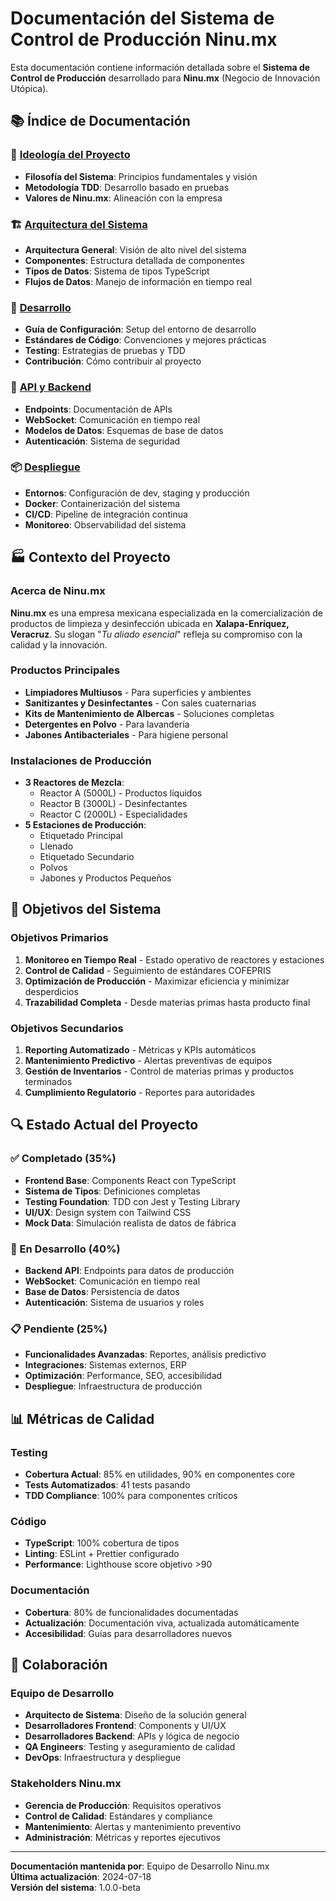 # Documentación del Sistema de Control de Producción Ninu.mx

Esta documentación contiene información detallada sobre el **Sistema de Control de Producción** desarrollado para **Ninu.mx** (Negocio de Innovación Utópica).

## 📚 Índice de Documentación

### 🎯 [Ideología del Proyecto](./ideology/)
- **Filosofía del Sistema**: Principios fundamentales y visión
- **Metodología TDD**: Desarrollo basado en pruebas
- **Valores de Ninu.mx**: Alineación con la empresa

### 🏗️ [Arquitectura del Sistema](./architecture/)
- **Arquitectura General**: Visión de alto nivel del sistema
- **Componentes**: Estructura detallada de componentes
- **Tipos de Datos**: Sistema de tipos TypeScript
- **Flujos de Datos**: Manejo de información en tiempo real

### 🔧 [Desarrollo](./development/)
- **Guía de Configuración**: Setup del entorno de desarrollo
- **Estándares de Código**: Convenciones y mejores prácticas
- **Testing**: Estrategias de pruebas y TDD
- **Contribución**: Cómo contribuir al proyecto

### 🚀 [API y Backend](./api/)
- **Endpoints**: Documentación de APIs
- **WebSocket**: Comunicación en tiempo real
- **Modelos de Datos**: Esquemas de base de datos
- **Autenticación**: Sistema de seguridad

### 📦 [Despliegue](./deployment/)
- **Entornos**: Configuración de dev, staging y producción
- **Docker**: Containerización del sistema
- **CI/CD**: Pipeline de integración continua
- **Monitoreo**: Observabilidad del sistema

## 🏭 Contexto del Proyecto

### Acerca de Ninu.mx

**Ninu.mx** es una empresa mexicana especializada en la comercialización de productos de limpieza y desinfección ubicada en **Xalapa-Enríquez, Veracruz**. Su slogan "*Tu aliado esencial*" refleja su compromiso con la calidad y la innovación.

### Productos Principales
- **Limpiadores Multiusos** - Para superficies y ambientes
- **Sanitizantes y Desinfectantes** - Con sales cuaternarias
- **Kits de Mantenimiento de Albercas** - Soluciones completas
- **Detergentes en Polvo** - Para lavandería
- **Jabones Antibacteriales** - Para higiene personal

### Instalaciones de Producción
- **3 Reactores de Mezcla**: 
  - Reactor A (5000L) - Productos líquidos
  - Reactor B (3000L) - Desinfectantes  
  - Reactor C (2000L) - Especialidades
- **5 Estaciones de Producción**:
  - Etiquetado Principal
  - Llenado
  - Etiquetado Secundario
  - Polvos
  - Jabones y Productos Pequeños

## 🎯 Objetivos del Sistema

### Objetivos Primarios
1. **Monitoreo en Tiempo Real** - Estado operativo de reactores y estaciones
2. **Control de Calidad** - Seguimiento de estándares COFEPRIS
3. **Optimización de Producción** - Maximizar eficiencia y minimizar desperdicios
4. **Trazabilidad Completa** - Desde materias primas hasta producto final

### Objetivos Secundarios
1. **Reporting Automatizado** - Métricas y KPIs automáticos
2. **Mantenimiento Predictivo** - Alertas preventivas de equipos
3. **Gestión de Inventarios** - Control de materias primas y productos terminados
4. **Cumplimiento Regulatorio** - Reportes para autoridades

## 🔍 Estado Actual del Proyecto

### ✅ Completado (35%)
- **Frontend Base**: Components React con TypeScript
- **Sistema de Tipos**: Definiciones completas
- **Testing Foundation**: TDD con Jest y Testing Library
- **UI/UX**: Design system con Tailwind CSS
- **Mock Data**: Simulación realista de datos de fábrica

### 🔄 En Desarrollo (40%)
- **Backend API**: Endpoints para datos de producción
- **WebSocket**: Comunicación en tiempo real
- **Base de Datos**: Persistencia de datos
- **Autenticación**: Sistema de usuarios y roles

### 📋 Pendiente (25%)
- **Funcionalidades Avanzadas**: Reportes, análisis predictivo
- **Integraciones**: Sistemas externos, ERP
- **Optimización**: Performance, SEO, accesibilidad
- **Despliegue**: Infraestructura de producción

## 📊 Métricas de Calidad

### Testing
- **Cobertura Actual**: 85% en utilidades, 90% en componentes core
- **Tests Automatizados**: 41 tests pasando
- **TDD Compliance**: 100% para componentes críticos

### Código
- **TypeScript**: 100% cobertura de tipos
- **Linting**: ESLint + Prettier configurado
- **Performance**: Lighthouse score objetivo >90

### Documentación
- **Cobertura**: 80% de funcionalidades documentadas
- **Actualización**: Documentación viva, actualizada automáticamente
- **Accesibilidad**: Guías para desarrolladores nuevos

## 🤝 Colaboración

### Equipo de Desarrollo
- **Arquitecto de Sistema**: Diseño de la solución general
- **Desarrolladores Frontend**: Components y UI/UX
- **Desarrolladores Backend**: APIs y lógica de negocio
- **QA Engineers**: Testing y aseguramiento de calidad
- **DevOps**: Infraestructura y despliegue

### Stakeholders Ninu.mx
- **Gerencia de Producción**: Requisitos operativos
- **Control de Calidad**: Estándares y compliance
- **Mantenimiento**: Alertas y mantenimiento preventivo
- **Administración**: Métricas y reportes ejecutivos

---

**Documentación mantenida por**: Equipo de Desarrollo Ninu.mx  
**Última actualización**: 2024-07-18  
**Versión del sistema**: 1.0.0-beta